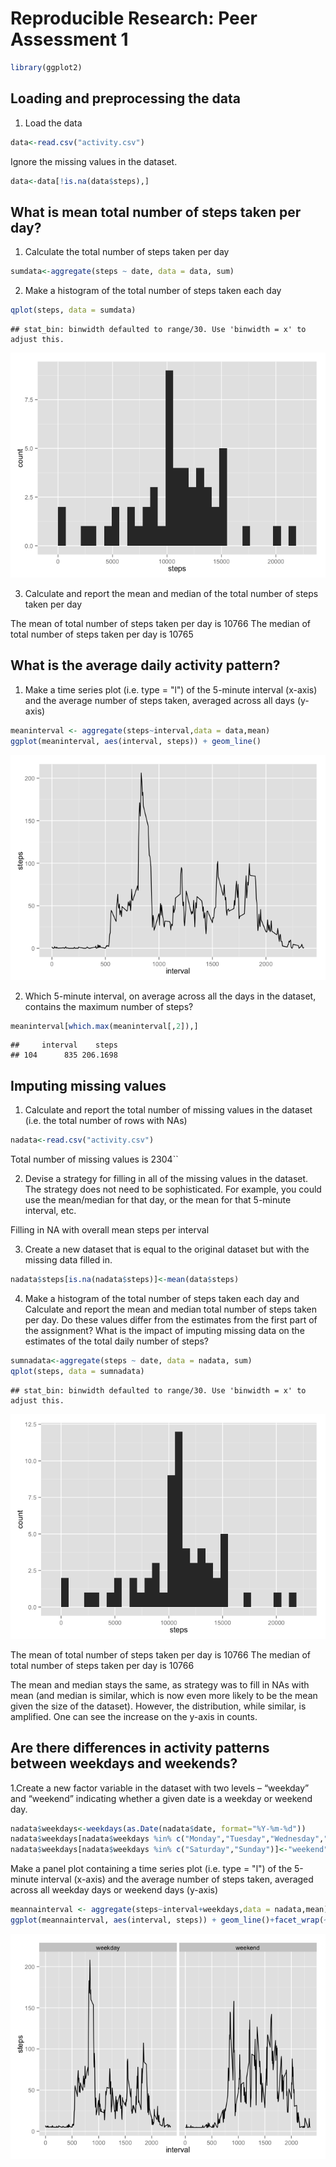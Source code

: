 # Reproducible Research: Peer Assessment 1

```r
library(ggplot2)
```


## Loading and preprocessing the data

1. Load the data

```r
data<-read.csv("activity.csv")
```

Ignore the missing values in the dataset.

```r
data<-data[!is.na(data$steps),]
```

## What is mean total number of steps taken per day?

1. Calculate the total number of steps taken per day

```r
sumdata<-aggregate(steps ~ date, data = data, sum)
```

2. Make a histogram of the total number of steps taken each day

```r
qplot(steps, data = sumdata)
```

```
## stat_bin: binwidth defaulted to range/30. Use 'binwidth = x' to adjust this.
```

![](PA1_template_files/figure-html/unnamed-chunk-5-1.png) 

3. Calculate and report the mean and median of the total number of steps taken per day

The mean of total number of steps taken per day is 10766
The median of total number of steps taken per day is 10765

## What is the average daily activity pattern?

1. Make a time series plot (i.e. type = "l") of the 5-minute interval (x-axis) and the average number of steps taken, averaged across all days (y-axis)


```r
meaninterval <- aggregate(steps~interval,data = data,mean)
ggplot(meaninterval, aes(interval, steps)) + geom_line()
```

![](PA1_template_files/figure-html/unnamed-chunk-6-1.png) 

2. Which 5-minute interval, on average across all the days in the dataset, contains the maximum number of steps?


```r
meaninterval[which.max(meaninterval[,2]),]
```

```
##     interval    steps
## 104      835 206.1698
```

## Imputing missing values

1. Calculate and report the total number of missing values in the dataset (i.e. the total number of rows with NAs)


```r
nadata<-read.csv("activity.csv")
```

Total number of missing values is 2304`` 

2. Devise a strategy for filling in all of the missing values in the dataset. The strategy does not need to be sophisticated. For example, you could use the mean/median for that day, or the mean for that 5-minute interval, etc.

Filling in NA with overall mean steps per interval

3. Create a new dataset that is equal to the original dataset but with the missing data filled in.


```r
nadata$steps[is.na(nadata$steps)]<-mean(data$steps)
```

4. Make a histogram of the total number of steps taken each day and Calculate and report the mean and median total number of steps taken per day. Do these values differ from the estimates from the first part of the assignment? What is the impact of imputing missing data on the estimates of the total daily number of steps?


```r
sumnadata<-aggregate(steps ~ date, data = nadata, sum)
qplot(steps, data = sumnadata)
```

```
## stat_bin: binwidth defaulted to range/30. Use 'binwidth = x' to adjust this.
```

![](PA1_template_files/figure-html/unnamed-chunk-10-1.png) 

The mean of total number of steps taken per day is 10766
The median of total number of steps taken per day is 10766

The mean and median stays the same, as strategy was to fill in NAs with mean (and median is similar, which is now even more likely to be the mean given the size of the dataset). However, the distribution, while similar, is amplified. One can see the increase on the y-axis in counts. 

## Are there differences in activity patterns between weekdays and weekends?

1.Create a new factor variable in the dataset with two levels – “weekday” and “weekend” indicating whether a given date is a weekday or weekend day.


```r
nadata$weekdays<-weekdays(as.Date(nadata$date, format="%Y-%m-%d"))
nadata$weekdays[nadata$weekdays %in% c("Monday","Tuesday","Wednesday","Thursday","Friday")]<-"weekday"
nadata$weekdays[nadata$weekdays %in% c("Saturday","Sunday")]<-"weekend"
```

Make a panel plot containing a time series plot (i.e. type = "l") of the 5-minute interval (x-axis) and the average number of steps taken, averaged across all weekday days or weekend days (y-axis)


```r
meannainterval <- aggregate(steps~interval+weekdays,data = nadata,mean)
ggplot(meannainterval, aes(interval, steps)) + geom_line()+facet_wrap(~weekdays,ncol = 2)
```

![](PA1_template_files/figure-html/unnamed-chunk-12-1.png) 

